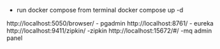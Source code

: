 - run docker compose from terminal
docker compose up -d

http://localhost:5050/browser/ - pgadmin
http://localhost:8761/ - eureka
http://localhost:9411/zipkin/ -zipkin
http://localhost:15672/#/ -mq admin panel 
